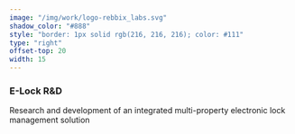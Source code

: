 ```yaml
---
image: "/img/work/logo-rebbix_labs.svg"
shadow_color: "#888"
style: "border: 1px solid rgb(216, 216, 216); color: #111"
type: "right"
offset-top: 20
width: 15
---
```

### E-Lock R&D
Research and development of an integrated multi-property electronic lock management solution
